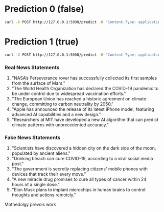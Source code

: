 

# Prediction 0 (false)
```sh
curl -X POST http://127.0.0.1:5000/predict -H "Content-Type: application/json" -d '{"statement": "The sky is blue."}'
```

# Prediction 1 (true)
```sh
curl -X POST http://127.0.0.1:5000/predict -H "Content-Type: application/json" -d '{"statement": "The Biden administration is taking new measures aimed at stopping China from helping the Kremlin sustain its war effort against Ukraine. U.S. officials hope European nations will take similar steps."}'
```



### Real News Statements
1. "NASA’s Perseverance rover has successfully collected its first samples from the surface of Mars."
2. "The World Health Organization has declared the COVID-19 pandemic to be under control due to widespread vaccination efforts."
3. "The European Union has reached a historic agreement on climate change, committing to carbon neutrality by 2050."
4. "Apple has announced the release of its latest iPhone model, featuring advanced AI capabilities and a new design."
5. "Researchers at MIT have developed a new AI algorithm that can predict climate patterns with unprecedented accuracy."

### Fake News Statements
1. "Scientists have discovered a hidden city on the dark side of the moon, populated by ancient aliens."
2. "Drinking bleach can cure COVID-19, according to a viral social media post."
3. "The government is secretly replacing citizens' mobile phones with devices that track their every move."
4. "A new miracle drug promises to cure all types of cancer within 24 hours of a single dose."
5. "Elon Musk plans to implant microchips in human brains to control thoughts and actions remotely."


Mothedolgy
prevois work